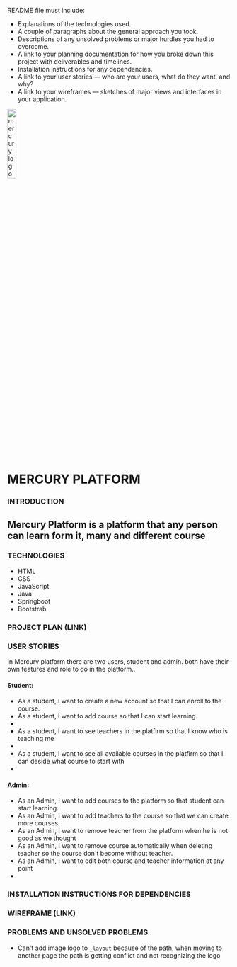 README file must include:
- Explanations of the technologies used.
- A couple of paragraphs about the general approach you took.
- Descriptions of any unsolved problems or major hurdles you had to overcome.
- A link to your planning documentation for how you broke down this project with deliverables and timelines.
- Installation instructions for any dependencies.
- A link to your user stories — who are your users, what do they want, and why?
- A link to your wireframes — sketches of major views and interfaces in your application.

<img src="../mercury/src/main/resources/static/imges/mercury_logo_white.png" width="20%" height="20%" alt="mercury logo">

# MERCURY PLATFORM


### INTRODUCTION
Mercury Platform is a platform that any person can learn form it, many and different course
-


### TECHNOLOGIES
<ul>
    <li>HTML</li>
    <li>CSS</li>
    <li>JavaScript</li>
    <li>Java</li>
    <li>Springboot</li>
    <li>Bootstrab</li>
</ul>

### PROJECT PLAN (LINK)


### USER STORIES

<P>In Mercury platform there are two users, student and admin. both have their own features and role to do in the platform..</P>

#### Student:<br>
<ul>
    <li>As a student, I want to create a new account so that I can enroll to the course.</li>
    <li>As a student, I want to add course so that I can start learning.<li>
    <li>As a student, I want to see teachers in the platfirm so that I know who is teaching me<li>
    <li>As a student, I want to see all available courses in the platfirm so that I can deside what course to start with<li>
</ul>

#### Admin:<br>
<ul>
    <li>As an Admin, I want to add courses to the platform so that student can start learning.</li>
    <li>As an Admin, I want to add teachers to the course so that we can create more courses.</li>
    <li>As an Admin, I want to remove teacher from the platform when he is not good as we thought</li>
    <li>As an Admin, I want to remove course automatically when deleting teacher so the course don't become without teacher.</li>
    <li>As an Admin, I want to edit both course and teacher information at any point</li>
    <li></li>
</ul>


### INSTALLATION INSTRUCTIONS FOR DEPENDENCIES

### WIREFRAME (LINK)

### PROBLEMS AND UNSOLVED PROBLEMS 
- Can't add image logo to `_layout` because of the path, when moving to another page the path is getting conflict and not recognizing the logo